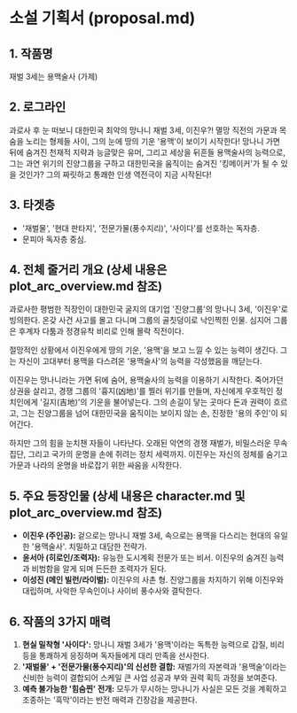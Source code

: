 # 소설 기획서 (proposal.md)

## 1. 작품명
재벌 3세는 용맥술사 (가제)

## 2. 로그라인
과로사 후 눈 떠보니 대한민국 최악의 망나니 재벌 3세, 이진우?! 멸망 직전의 가문과 목숨을 노리는 형제들 사이, 그의 눈에 땅의 기운 '용맥'이 보이기 시작한다! 망나니 가면 뒤에 숨겨진 천재적 지략과 능글맞은 유머, 그리고 세상을 뒤흔들 용맥술사의 능력으로, 그는 과연 위기의 진양그룹을 구하고 대한민국을 움직이는 숨겨진 '킹메이커'가 될 수 있을 것인가? 그의 짜릿하고 통쾌한 인생 역전극이 지금 시작된다!

## 3. 타겟층
- '재벌물', '현대 판타지', '전문가물(풍수지리)', '사이다'를 선호하는 독자층.
- 문피아 독자층 중심.

## 4. 전체 줄거리 개요 (상세 내용은 plot_arc_overview.md 참조)

과로사한 평범한 직장인이 대한민국 굴지의 대기업 '진양그룹'의 망나니 3세, '이진우'로 빙의한다. 온갖 사건 사고를 몰고 다니며 그룹의 골칫덩이로 낙인찍힌 인물. 심지어 그룹은 후계자 다툼과 정경유착 비리로 인해 몰락 직전이다.

절망적인 상황에서 이진우에게 땅의 기운, '용맥'을 보고 느낄 수 있는 능력이 생긴다. 그는 자신이 고대부터 용맥을 다스려온 '용맥술사'의 능력을 각성했음을 깨닫는다.

이진우는 망나니라는 가면 뒤에 숨어, 용맥술사의 능력을 이용하기 시작한다. 죽어가던 상권을 살리고, 경쟁 그룹의 '흉지(凶地)'를 찔러 위기를 만들며, 자신에게 우호적인 정치인에게 '길지(吉地)'의 기운을 불어넣는다. 그의 손길이 닿는 곳마다 돈과 권력이 흐르고, 그는 진양그룹을 넘어 대한민국을 움직이는 보이지 않는 손, 진정한 '용의 주인'이 되어간다.

하지만 그의 힘을 눈치챈 자들이 나타난다. 오래된 악연의 경쟁 재벌가, 비밀스러운 무속 집단, 그리고 국가의 운명을 손에 쥐려는 정치 세력까지. 이진우는 자신의 정체를 숨기고 가문과 나라의 운명을 바로잡기 위한 싸움을 시작한다.

## 5. 주요 등장인물 (상세 내용은 character.md 및 plot_arc_overview.md 참조)
- **이진우 (주인공):** 겉으로는 망나니 재벌 3세, 속으로는 용맥을 다스리는 현대의 유일한 '용맥술사'. 치밀하고 대담한 전략가.
- **윤서아 (히로인/조력자):** 유능한 도시계획 전문가 또는 비서. 이진우의 숨겨진 능력과 비범함을 알게 되며 든든한 조력자가 된다.
- **이성진 (메인 빌런/라이벌):** 이진우의 사촌 형. 진양그룹을 차지하기 위해 이진우와 대립하며, 사악한 무속인이나 사이비 풍수사와 결탁한다.

## 6. 작품의 3가지 매력
1.  **현실 밀착형 '사이다':** 망나니 재벌 3세가 '용맥'이라는 독특한 능력으로 갑질, 비리 등을 통쾌하게 응징하며 독자들에게 대리 만족을 선사한다.
2.  **'재벌물' + '전문가물(풍수지리)'의 신선한 결합:** 재벌가의 자본력과 '용맥술'이라는 신비한 능력이 결합되어 스케일 큰 사업 성공과 부와 권력 획득 과정을 보여준다.
3.  **예측 불가능한 '힘숨찐' 전개:** 모두가 무시하는 망나니가 사실은 모든 것을 계획하고 조종하는 '흑막'이라는 반전 매력과 긴장감을 제공한다.